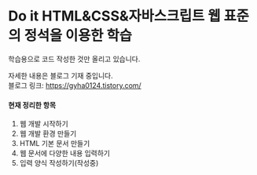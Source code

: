 Do it HTML&CSS&자바스크립트 웹 표준의 정석을 이용한 학습
==========

학습용으로 코드 작성한 것만 올리고 있습니다.
   
   
자세한 내용은 블로그 기재 중입니다.   
블로그 링크: https://gyha0124.tistory.com/

#### 현재 정리한 항목
1. 웹 개발 시작하기
2. 웹 개발 환경 만들기
3. HTML 기본 문서 만들기
4. 웹 문서에 다양한 내용 입력하기
5. 입력 양식 작성하기(작성중)
